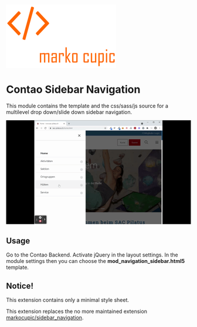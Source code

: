 ![Alt text](docs/logo.png?raw=true "logo")

# Contao Sidebar Navigation

This module contains the template and the css/sass/js source for a multilevel drop down/slide down sidebar navigation.

![sidebar navigation](https://github.com/markocupic/markocupic/blob/main/contao-sidebar-navigation/sidebar-navigation.gif)


## Usage
Go to the Contao Backend. Activate jQuery in the layout settings. In the module settings then you can choose the **mod_navigation_sidebar.html5** template. 

## Notice!
This extension contains only a minimal style sheet.

This extension replaces the no more maintained extension [markocupic/sidebar_navigation](https://github.com/markocupic/sidebar_navigation).
